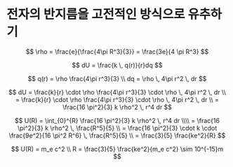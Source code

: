 # 전자의 반지름을 고전적인 방식으로 유추하기


$$
\rho = \frac{e}{\frac{4\pi R^3}{3}} = \frac{3e}{4 \pi R^3}
$$

$$
dU = \frac{k \, q(r)}{r}dq
$$

$$
q(r) = \rho \frac{4\pi r^3}{3}
\\
dq = \rho \, 4\pi r^2 \, dr
$$

$$
dU
= \frac{k}{r} \cdot \rho \frac{4\pi r^3}{3} \cdot \rho \, 4\pi r^2 \, dr
\\
= \frac{k}{r} \cdot \rho \frac{4\pi r^3}{3} \cdot \rho \, 4\pi r^2 \, dr
\\
= \frac{16 \pi^2}{3} k \rho^2 \, r^4 dr
$$

$$
U(R)
= \int_{0}^{R} \frac{16 \pi^2}{3} k \rho^2 \, r^4 dr
\\\\
= \frac{16 \pi^2}{3} k \rho^2 \, \frac{R^5}{5}
\\
= \frac{16 \pi^2}{3} \cdot k \cdot \frac{9e^2}{16 \pi^2 R^6} \, \frac{R^5}{5}
\\
= \frac{3}{5} \frac{ke^2}{R}
$$

$$
U(R) = m_e c^2
\\
R = \frac{3}{5} \frac{ke^2}{m_e c^2} \sim 10^{-15}m
$$
